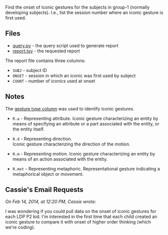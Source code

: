 Find the onset of iconic gestures for the subjects in group-1 (normally developing subjects).  I.e., list the session number where an iconic gesture is first used.


## Files

* [query.py](query.py) - the query script used to generate report
* [report.tsv](report.tsv) - the requested report

The report file contains three columns:

* `SUBJ` - subject ID
* `ONSET` - session in which an iconic was first used by subject
* `COUNT` - number of iconics used at onset


## Notes

The [gesture type column](http://joyrexus.spc.uchicago.edu/ldp/docs/specs/transcript/columns/g_type.html) was used to identify iconic gestures.

* `R.a` - Representing attribute. 
  Iconic gesture characterizing an entity by means of specifying an 
  attribute or a part associated with the entity, or the entity itself.

* `R.d` - Representing direction.  
  Iconic gesture characterizing the direction of the motion.

* `R.m` -  Representing motion.
  Iconic gesture characterizing an entity by means of an action associated 
  with the entity.

* `R.met` - Representing metaphoric.
  Representational gesture indicating a metaphorical object or movement.


## Cassie's Email Requests

*On Feb 14, 2014, at 12:20 PM, Cassie wrote:*

I was wondering if you could pull data on the onset of iconic gestures for each LDP P2 kid. I'm interested in the first time that each child created an iconic gesture to compare it with onset of higher order thinking (which we're coding). 
